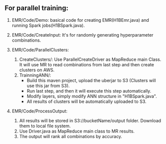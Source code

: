 ## For parallel training:
  
  1. EMR/Code/Demo: basical code for creating EMR(H1BEmr.java) and running Spark jobs(H1BSpark.java).
  
  2. EMR/Code/CreateInput: It's for randomly generating hyperparameter combinations.
  
  3. EMR/Code/ParallelClusters: 
      1. CreateClusters/: Use ParallelCreateDriver as MapReduce main Class. It will use MR to read combinations from last step and then create clusters on AWS. 
      2. TrainningANN/: 
          * Build this maven project, upload the uberjar to S3 (Clusters will use this jar from S3).
          * Run last step, and then it will execute this step automatically.
          * Modify layers, simply modify ANN structure in "H1BSpark.java".
          * All results of clusters will be automatically uploaded to S3.
   
   4. EMR/Code/ProcessOutput:
      1. All results will be stored in S3://bucketName/output folder. Download them to local file system.
      2. Use Driver.java as MapReduce main class to MR results.
      3. The output will rank all combinations by accuracy.
